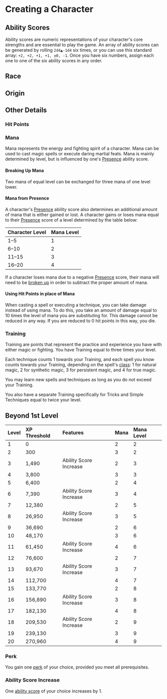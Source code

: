 # Creating a Character

## Ability Scores

Ability scores are numeric representations of your character's core strengths and are essential to play the game. An array of ability scores can be generated by rolling `2d4▲-1d4` six times, or you can use this standard array: `+2, +2, +1, +1, ±0, -1`. Once you have six numbers, assign each one to one of the six ability scores in any order.

## Race

## Origin

## Other Details

### Hit Points

### Mana

Mana represents the energy and fighting spirit of a character. Mana can be used to cast magic spells or execute daring martial feats. Mana is mainly determined by level, but is influenced by one's [Presence](../ability-scores-and-skills.md#presence) ability score.

#### Breaking Up Mana

Two mana of equal level can be exchanged for three mana of one level lower.

#### Mana from Presence

A character's [Presence](../ability-scores-and-skills.md#presence) ability score also determines an additional amount of mana that is either gained or lost. A character gains or loses mana equal to their [Presence](../ability-scores-and-skills.md#presence) score of a level determined by the table below:

| Character Level | Mana Level |
| :--- | :--- |
| 1–5 | 1 |
| 6–10 | 2 |
| 11–15 | 3 |
| 16–20 | 4 |

If a character loses mana due to a negative [Presence](../ability-scores-and-skills.md#presence) score, their mana will need to be [broken up](creating-a-character.md#breaking-up-mana) in order to subtract the proper amount of mana.

#### Using Hit Points in place of Mana

When casting a spell or executing a technique, you can take damage instead of using mana. To do this, you take an amount of  damage equal to 10 times the level of mana you are substituting for. This damage cannot be reduced in any way. If you are reduced to 0 hit points in this way, you die.

### Training

Training are points that represent the practice and experience you have with either magic or fighting. You have Training equal to three times your level.

Each technique counts 1 towards your Training, and each spell you know counts towards your Training, depending on the spell's [class](../magic/rules-of-magic.md#spell-class): 1 for natural magic, 2 for synthetic magic, 3 for persistent magic, and 4 for true magic.

You may learn new spells and techniques as long as you do not exceed your Training.

You also have a separate Training specifically for Tricks and Simple Techniques equal to twice your level.

## Beyond 1st Level

| Level | XP Threshold | Features | Mana | Mana Level |
| :--- | :--- | :--- | :--- | :--- |
| 1 | 0 |  | 2 | 2 |
| 2 | 300 |  | 3 | 2 |
| 3 | 1,490 | Ability Score Increase | 2 | 3 |
| 4 | 3,800 |  | 3 | 3 |
| 5 | 6,400 |  | 2 | 4 |
| 6 | 7,390 | Ability Score Increase | 3 | 4 |
| 7 | 12,380 |  | 2 | 5 |
| 8 | 26,950 | Ability Score Increase | 3 | 5 |
| 9 | 36,690 |  | 2 | 6 |
| 10 | 48,170 |  | 3 | 6 |
| 11 | 61,450 | Ability Score Increase | 4 | 6 |
| 12 | 76,600 |  | 2 | 7 |
| 13 | 93,670 | Ability Score Increase | 3 | 7 |
| 14 | 112,700 |  | 4 | 7 |
| 15 | 133,770 |  | 2 | 8 |
| 16 | 156,890 | Ability Score Increase | 3 | 8 |
| 17 | 182,130 |  | 4 | 8 |
| 18 | 209,530 | Ability Score Increase | 2 | 9 |
| 19 | 239,130 |  | 3 | 9 |
| 20 | 270,960 |  | 4 | 9 |

### Perk

You gain one [perk](perks.md) of your choice, provided you meet all prerequisites.

### Ability Score Increase

One [ability score](../ability-scores-and-skills.md) of your choice increases by 1.

